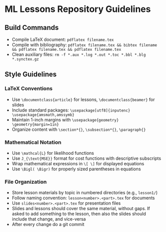 # ML Lessons Repository Guidelines

## Build Commands
- Compile LaTeX document: `pdflatex filename.tex`
- Compile with bibliography: `pdflatex filename.tex && bibtex filename && pdflatex filename.tex && pdflatex filename.tex`
- Clean auxiliary files: `rm -f *.aux *.log *.out *.toc *.bbl *.blg *.synctex.gz`

## Style Guidelines

### LaTeX Conventions
- Use `\documentclass{article}` for lessons, `\documentclass{beamer}` for slides
- Include standard packages: `\usepackage[utf8]{inputenc} \usepackage{amsmath,amssymb}`
- Maintain 1-inch margins with `\usepackage{geometry} \geometry{margin=1in}`
- Organize content with `\section*{}`, `\subsection*{}`, `\paragraph{}`

### Mathematical Notation
- Use `\mathcal{L}` for likelihood functions
- Use `J_{\text{MSE}}` format for cost functions with descriptive subscripts
- Wrap mathematical expressions in `\[ \]` for displayed equations
- Use `\Bigl( \Bigr)` for properly sized parentheses in equations

### File Organization
- Store lesson materials by topic in numbered directories (e.g., `lesson1/`)
- Follow naming convention: `lesson<number>.<part>.tex` for documents
- Use `slides<number>.<part>.tex` for presentation files
- Slides and lessons should cover the same material, without gaps. If asked to add something to the lesson, then also the slides should include that change, and vice-versa
- After every change do a git commit